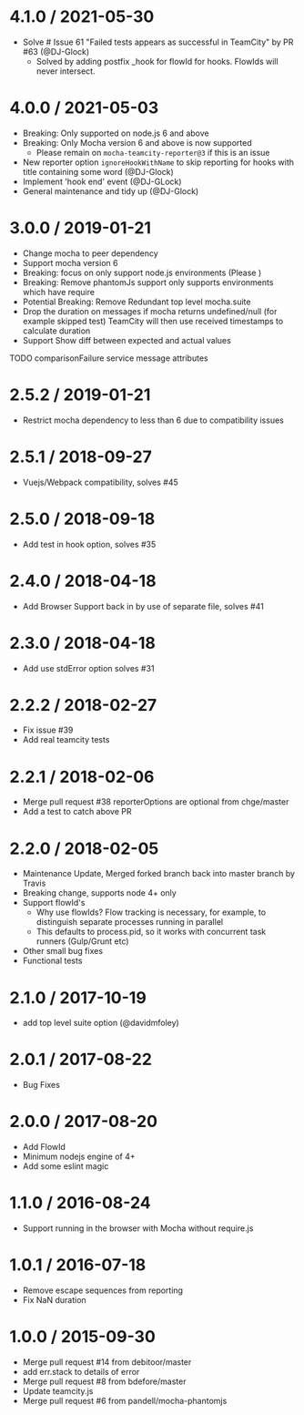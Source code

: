 4.1.0 / 2021-05-30
==================

* Solve # Issue 61 "Failed tests appears as successful in TeamCity" by PR #63 (@DJ-Glock)
  * Solved by adding postfix _hook for flowId for hooks. FlowIds will never intersect.

4.0.0 / 2021-05-03
==================

* Breaking: Only supported on node.js 6 and above
* Breaking: Only Mocha version 6 and above is now supported
  * Please remain on `mocha-teamcity-reporter@3` if this is an issue
* New reporter option `ignoreHookWithName` to skip reporting for hooks with title containing some word (@DJ-Glock)
* Implement 'hook end' event (@DJ-GLock)
* General maintenance and tidy up (@DJ-Glock)

3.0.0 / 2019-01-21
==================

* Change mocha to peer dependency
* Support mocha version 6
* Breaking: focus on only support node.js environments (Please )
* Breaking: Remove phantomJs support only supports environments which have require
* Potential Breaking: Remove Redundant top level mocha.suite
* Drop the duration on messages if mocha returns undefined/null (for example skipped test) TeamCity will then use received timestamps to calculate duration
* Support Show diff between expected and actual values

TODO
comparisonFailure service message attributes

2.5.2 / 2019-01-21
==================

* Restrict mocha dependency to less than 6 due to compatibility issues

2.5.1 / 2018-09-27
==================

* Vuejs/Webpack compatibility, solves #45

2.5.0 / 2018-09-18
==================

* Add test in hook option, solves #35

2.4.0 / 2018-04-18
==================

* Add Browser Support back in by use of separate file, solves #41

2.3.0 / 2018-04-18
==================

* Add use stdError option solves #31

2.2.2 / 2018-02-27
==================

* Fix issue #39
* Add real teamcity tests

2.2.1 / 2018-02-06
==================

* Merge pull request #38 reporterOptions are optional from chge/master
* Add a test to catch above PR

2.2.0 / 2018-02-05
==================

* Maintenance Update, Merged forked branch back into master branch by Travis
* Breaking change, supports node 4+ only
* Support flowId's
  * Why use flowIds? Flow tracking is necessary, for example, to distinguish separate processes running in parallel
  * This defaults to process.pid, so it works with concurrent task runners (Gulp/Grunt etc)
* Other small bug fixes
* Functional tests

2.1.0 / 2017-10-19
==================

* add top level suite option (@davidmfoley)

2.0.1 / 2017-08-22
==================

* Bug Fixes

2.0.0 / 2017-08-20
==================

* Add FlowId
* Minimum nodejs engine of 4+
* Add some eslint magic

1.1.0 / 2016-08-24
==================

* Support running in the browser with Mocha without require.js

1.0.1 / 2016-07-18
==================

* Remove escape sequences from reporting
* Fix NaN duration

1.0.0 / 2015-09-30
==================

* Merge pull request #14 from debitoor/master
* add err.stack to details of error
* Merge pull request #8 from bdefore/master
* Update teamcity.js
* Merge pull request #6 from pandell/mocha-phantomjs
